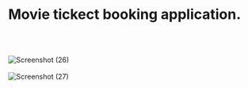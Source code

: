 # Movie tickect booking application.
<br>
<br>

![Screenshot (26)](https://user-images.githubusercontent.com/106731593/228743758-533f4b32-7d97-48bb-9152-91f3e3a927ac.png)
<br>
<br>
![Screenshot (27)](https://user-images.githubusercontent.com/106731593/228743789-9bfbf8bd-f551-4899-89ce-ead9647af71b.png)
